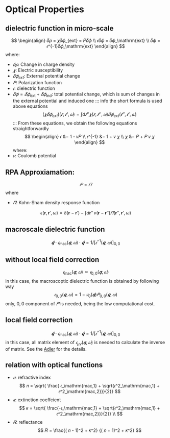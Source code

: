 # Optical Properties

## dielectric function in micro-scale

$$
\begin{align}
𝛿𝜌 = 𝜒𝛿𝜙_{ext} = 𝑃𝛿𝜙 \\
𝜖𝛿𝜙 = 𝛿𝜙_\mathrm{ext} \\
𝛿𝜙 = 𝜖^{-1}𝛿𝜙_\mathrm{ext}
\end{align}
$$
where:
- $𝛿𝜌$: Change in charge density
- $𝜒$: Electric susceptibility
- $𝛿𝜙_{ext}$: External potential change
- $𝑃$: Polarization function
- $𝜖$: dielectric function
- $𝛿𝜙 = 𝛿𝜙_\mathrm{ext} + 𝛿𝜙_\mathrm{ind}$: total potential change, which is sum of changes in the external potential and induced one
::: info
the short formula is used above equations 
$$
(𝜒𝛿𝜙_{ext})(𝒓,𝒓',𝜔)= \int d𝒓'' 𝜒(𝒓,𝒓'',𝜔)𝛿𝜙_{ext}(𝒓'',𝒓',𝜔)
$$
:::
From these equations, we obtain the following equations straightforwardly
$$
\begin{align}
𝜖 &= 1 - 𝑣𝑃  \\
𝜖^{-1} &= 1 + 𝑣 𝜒 \\
𝜒 &= 𝑃 + 𝑃 𝑣 𝜒
\end{align}
$$
where:
- $𝑣$: Coulomb potential

## RPA Approxiamation:
$$
𝑃 = 𝛱
$$
where
 - $𝛱$: Kohn-Sham density response function

$$
 \epsilon(\mathbf{r}, \mathbf{r}', \omega) = \delta(\mathbf{r} - \mathbf{r}') - \int d\mathbf{r}'' \, v(\mathbf{r} - \mathbf{r}'') 𝛱(\mathbf{r}'', \mathbf{r}', \omega)
$$

## macroscale dielectric function
$$
\hat{𝒒}⋅𝜖_\mathrm{mac}(𝒒,𝜔)⋅\hat{𝒒}= 1/[𝜖^{-1}(𝒒,𝜔)]_{0,0}
$$

## without local field correction
$$
𝜖_\mathrm{mac}(𝒒,𝜔) ≃ 𝜖_{0,0}(𝒒,𝜔)
$$
in this case, the macroscoptic dielectric function is obtained by following way
$$
𝜖_{0,0}(𝒒,𝜔) = 1 - 𝑣_0(𝒒)𝑃_{0,0}(𝒒,𝜔)
$$
only, $0,0$ component of $𝑃$ is needed, being the low computational cost.

## local field correction
$$
\hat{𝒒}⋅𝜖_\mathrm{mac}(𝒒,𝜔)⋅\hat{𝒒}= 1/[𝜖^{-1}(𝒒,𝜔)]_{0,0}
$$
in this case, all matrix element of $𝜖_{μν}(𝒒,𝜔)$ is needed to calculate the inverse of matrix.
See the [Adler](https://dx.doi.org/10.1103/physrev.126.413) for the details.

## relation with optical functions
- $𝑛$: refractive index
$$
𝑛 = \sqrt{ \frac{ 𝜖_\mathrm{mac,1} + \sqrt{𝜖^2_\mathrm{mac,1} + 𝜖^2_\mathrm{mac,2}}}{2}} 
$$
- $𝜅$: extinction coeffcient
$$
𝜅 = \sqrt{ \frac{-𝜖_\mathrm{mac,1} + \sqrt{𝜖^2_\mathrm{mac,1} + 𝜖^2_\mathrm{mac,2}}}{2}} \\
$$
- $𝑅$: reflectance
$$
𝑅 = \frac{( 𝑛 - 1)^2 + 𝜅^2} {( 𝑛 + 1)^2 + 𝜅^2}
$$
